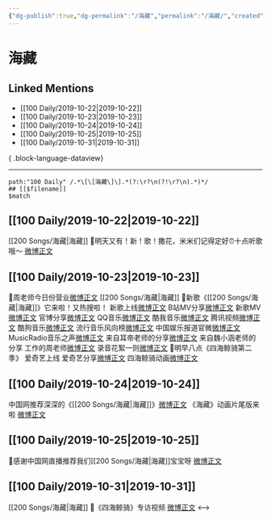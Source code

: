 ```yaml
---
{"dg-publish":true,"dg-permalink":"/海藏","permalink":"/海藏/","created":"2023-03-29T20:27:02.000+08:00","updated":"2023-04-10T15:49:12.000+08:00"}
---
```


# 海藏

## Linked Mentions
- [[100 Daily/2019-10-22\|2019-10-22]]
- [[100 Daily/2019-10-23\|2019-10-23]]
- [[100 Daily/2019-10-24\|2019-10-24]]
- [[100 Daily/2019-10-25\|2019-10-25]]
- [[100 Daily/2019-10-31\|2019-10-31]]

{ .block-language-dataview}

---

```expander
path:"100 Daily" /.*\[\[海藏\]\].*(?:\r?\n(?!\r?\n).*)*/
## [[$filename]]
$match
```
## [[100 Daily/2019-10-22\|2019-10-22]]
[[200 Songs/海藏\|海藏]]
🌟明天又有！新！歌！撒花，米米们记得定好⏰十点听歌哦～
[微博正文](https://m.weibo.cn/6466290670/4430334496120494)
## [[100 Daily/2019-10-23\|2019-10-23]]
🐬周老师今日份营业[微博正文](https://m.weibo.cn/6466290670/4430516747130533) [[200 Songs/海藏\|海藏]]
🐬新歌《[[200 Songs/海藏\|海藏]]》它来啦！又热搜啦！
新歌上线[微博正文](https://m.weibo.cn/6466290670/4430497083925710)
B站MV分享[微博正文](https://m.weibo.cn/6466290670/4430520681019750)
新歌MV[微博正文](https://m.weibo.cn/6466290670/4430514125346551)
官博分享[微博正文](https://m.weibo.cn/6466290670/4430495041493081)
QQ音乐[微博正文](https://m.weibo.cn/6466290670/4430498753016219)
酷我音乐[微博正文](https://m.weibo.cn/6466290670/4430504029384618)
腾讯视频[微博正文](https://m.weibo.cn/6466290670/4430507338758739)
酷狗音乐[微博正文](https://m.weibo.cn/6466290670/4430511332651764)
流行音乐风向榜[微博正文](https://m.weibo.cn/6466290670/4430516251731428)
中国娱乐报道官微[微博正文](https://m.weibo.cn/6466290670/4430528012629996)
MusicRadio音乐之声[微博正文](https://m.weibo.cn/6466290670/4430536422238608)
来自耳帝老师的分享[微博正文](https://m.weibo.cn/6466290670/4430594170026134)
来自魏小涵老师的分享
工作的周老师[微博正文](https://m.weibo.cn/6466290670/4430607779709872)
录音花絮一则[微博正文](https://m.weibo.cn/6466290670/4430630848874410)
🐬明早八点《四海鲸骑第二季》 爱奇艺上线
爱奇艺分享[微博正文](https://m.weibo.cn/6466290670/4430563290801691)
四海鲸骑动画[微博正文](https://m.weibo.cn/6466290670/4430647349635787)
## [[100 Daily/2019-10-24\|2019-10-24]]
中国网推荐深深的《[[200 Songs/海藏\|海藏]]》[微博正文](https://m.weibo.cn/6466290670/4430875405904219)
《海藏》动画片尾版来啦 [微博正文](https://m.weibo.cn/6466290670/4430944360263056)
## [[100 Daily/2019-10-25\|2019-10-25]]
🌿感谢中国网直播推荐我们[[200 Songs/海藏\|海藏]]宝宝呀
[微博正文](https://m.weibo.cn/6466290670/4431207762266725)
## [[100 Daily/2019-10-31\|2019-10-31]]
[[200 Songs/海藏\|海藏]]
🌟《四海鲸骑》专访视频
[微博正文](https://m.weibo.cn/6466290670/4433466432772684)
<-->